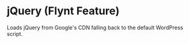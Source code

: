 # jQuery (Flynt Feature)

Loads jQuery from Google's CDN falling back to the default WordPress script.
